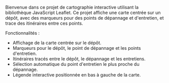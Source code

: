 Bienvenue dans ce projet de cartographie interactive utilisant la bibliothèque JavaScript Leaflet. Ce projet affiche une carte centrée sur un dépôt, avec des marqueurs pour des points de dépannage et d'entretien, et trace des itinéraires entre ces points.

Fonctionnalités :
- Affichage de la carte centrée sur le dépôt.
- Marqueurs pour le dépôt, le point de dépannage et les points d'entretien.
- Itinéraires tracés entre le dépôt, le dépannage et les entretiens.
- Sélection automatique du point d'entretien le plus proche du dépannage.
- Légende interactive positionnée en bas à gauche de la carte.